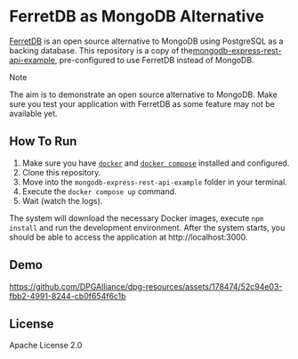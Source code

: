# FerretDB as MongoDB Alternative

[FerretDB](https://www.ferretdb.io/) is an open source alternative to MongoDB using PostgreSQL as a backing database. This repository is a copy of the[mongodb-express-rest-api-example](https://github.com/mongodb-developer/mongodb-express-rest-api-example), pre-configured to use FerretDB instead of MongoDB.

> [!NOTE]
>
> The aim is to demonstrate an open source alternative to MongoDB. Make sure you test your application with FerretDB as some feature may not be available yet.

## How To Run

1. Make sure you have [`docker`](https://docs.docker.com/engine/install) and [`docker compose`](https://docs.docker.com/compose/install) installed and configured.
2. Clone this repository.
3. Move into the `mongodb-express-rest-api-example` folder in your terminal.
4. Execute the `docker compose up` command.
5. Wait (watch the logs).

The system will download the necessary Docker images, execute `npm install` and run the development environment. After the system starts, you should be able to access the application at http://localhost:3000.

## Demo

https://github.com/DPGAlliance/dpg-resources/assets/178474/52c94e03-fbb2-4991-8244-cb0f654f6c1b

## License

Apache License 2.0